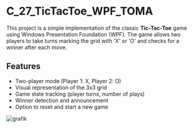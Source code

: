 # C_27_TicTacToe_WPF_TOMA

This project is a simple implementation of the classic **Tic-Tac-Toe** game using Windows Presentation Foundation (WPF). The game allows two players to take turns marking the grid with 'X' or 'O' and checks for a winner after each move.

## Features
- Two-player mode (Player 1: X, Player 2: O)
- Visual representation of the 3x3 grid
- Game state tracking (player turns, number of plays)
- Winner detection and announcement
- Option to reset and start a new game

![grafik](https://github.com/user-attachments/assets/5c845646-9701-40b7-805f-7240514b0127)

